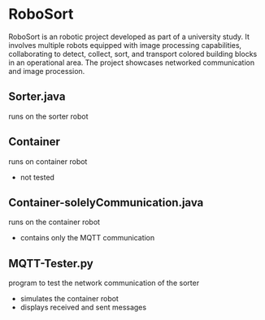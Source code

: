 # RoboSort
RoboSort is an robotic project developed as part of a university study. It involves multiple robots equipped with image processing capabilities, collaborating to detect, collect, sort, and transport colored building blocks in an operational area. The project showcases networked communication and image procession.

## Sorter.java
runs on the sorter robot

## Container
runs on container robot
 -  not tested

## Container-solelyCommunication.java
runs on the container robot
 - contains only the MQTT communication

## MQTT-Tester.py
program to test the network communication of the sorter
 - simulates the container robot
 - displays received and sent messages
